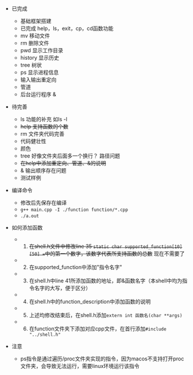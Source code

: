- 已完成
  - 基础框架搭建
  - 已完成 help，ls，exit，cp，cd函数功能
  - mv 移动文件
  - rm 删除文件
  - pwd 显示工作目录
  - history 显示历史
  - tree 树状
  - ps 显示进程信息
  - 输入输出重定向
  - 管道
  - 后台运行程序 &
- 待完善
  - ls 功能的补充 如ls -l
  - ~~help 支持函数的个数~~
  - rm 文件夹代码完善
  - 代码健壮性
  - 颜色
  - tree 好像文件夹后面多一个换行？  路径问题
  - ~~在help中添加重定向、管道、&的说明~~
  - & 输出顺序存在问题
  - 测试样例


- 编译命令
  - 修改后先保存在编译
  - ```g++ main.cpp -I ./function function/*.cpp```
  - ```./a.out```
- 如何添加函数
  - 1. ~~在shell.h文件中修改line 35 ```static char supported_function[10][50] =```中的第一个数字，该数字代表所支持函数的总数~~  现在不需要了
  - 2. 在supported_function中添加"指令名字"
  - 3. 在shell.h中line 41所添加函数的地址，即&函数名字（本shell中均为指令名字的大写，便于区分）
  - 4. 在shell.h中的function_description中添加函数的说明
  - 5. 上述均修改结束后，在shell.h添加```extern int 函数名(char **args)```
  - 6. 在function文件夹下添加对应cpp文件，在首行添加```#include "../shell.h"```

- 注意
  - ps指令是通过遍历/proc文件夹实现的指令，因为macos不支持打开proc文件夹，会导致无法运行，需要linux环境运行该指令

